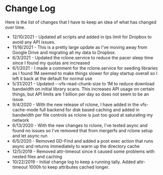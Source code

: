 # Change Log

Here is the list of changes that I have to keep an idea of what has changed over time.

* 12/10/2021 - Updated all scripts and added in tps limit for Dropbox to avoid any API issues.
* 11/16/2021 - This is a pretty large update as I've moving away from Google Drive and migrating all my data to Dropbox.
* 6/3/2021 - Updated the rclone.service to reduce the pacer sleep time since I found my quotas are increased
* 6/1/2021 - I made a comment for the rclone.service for seeding libraries as I found 1M seemed
to make things slower for play startup overall so I left it back at the default for normal use
* 5/31/2021 - Updated --vfs-read-chunk-size to 1M to reduce download bandwidth on initial library scans. This increases API usage on certain things, but API limits are 1 billion per day so does not seem to be an issue.
* 9/4/2020 - With the new release of rclone, I have added in the vfs-cache-mode full backend for disk based caching and added in bandwidth per file controls as rclone is just too good at saturating my network
* 6/13/2020   - With the new changes to rclone, I've tested async and found no issues so I've removed that from mergerfs and rclone setup and let async run
* 6/5/2020    - Removed GD-Find and added a post exec action that runs async and returns immediately to warm up the directory cache
* 12/5/2019   - Removed attr-timeout since it caused some problems with nested files and caching
* 10/22/2019  - Initial change log to keep a running tally. Added attr-timeout 1000h to keep attributes cached longer.

